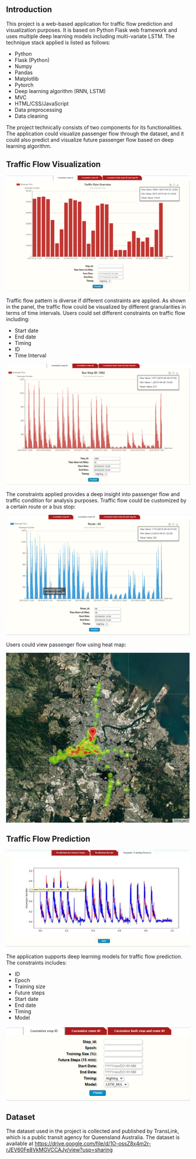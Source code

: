 ## Introduction

This project is a web-based application for traffic flow prediction and visualization purposes. It is based on Python Flask web framework and uses multiple deep learning models including multi-variate LSTM. The technique stack applied is listed as follows:

- Python 
- Flask (Python)
- Numpy
- Pandas
- Matplotlib
- Pytorch
- Deep learning algorithm (RNN, LSTM)
- MVC
- HTML/CSS/JavaScript
- Data preprocessing
- Data cleaning

The project technically consists of two components for its functionalities. The application could visualize passenger flow through the dataset, and it could also predict and visualize future passenger flow based on deep learning algorithm.

## Traffic Flow Visualization



![traffic_flow_visualization](traffic_flow_visualization.png)



Traffic flow pattern is diverse if different constraints are applied. As shown in the panel, the traffic flow could be visualized by different granularities in terms of time intervals. Users could set different constraints on traffic flow including:

- Start date
- End date
- Timing
- ID
- Time Interval



![traffic_flow_different_time_interval](traffic_flow_different_time_interval.png)



The constraints applied provides a deep insight into passenger flow and traffic condition for analysis purposes. Traffic flow could be customized by a certain route or a bus stop:



![traffic_flow_visualization_route](traffic_flow_visualization_route.png)



Users could view passenger flow using heat map:



![heat_map](heat_map.png)



## Traffic Flow Prediction



![prediction](prediction.png)



The application supports deep learning models for traffic flow prediction. The constraints includes:

- ID
- Epoch
- Training size
- Future steps
- Start date
- End date
- Timing
- Model

![constraints](constraints.png)



## Dataset

The dataset used in the project is collected and published by TransLink, which is a public transit agency for Queensland Australia. The dataset is available at https://drive.google.com/file/d/1O-ossZ8x4m2r-rJEV60Fe8VkMGVCCAJy/view?usp=sharing

